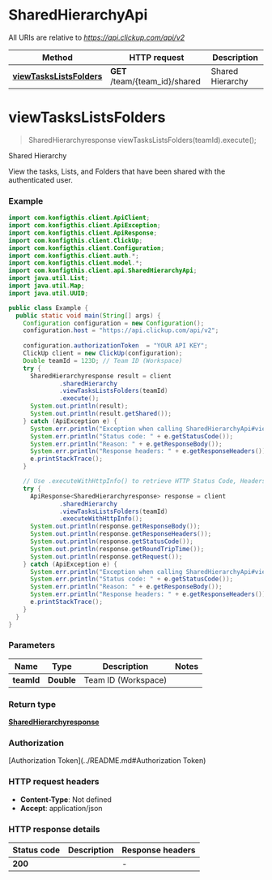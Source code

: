 # SharedHierarchyApi

All URIs are relative to *https://api.clickup.com/api/v2*

| Method | HTTP request | Description |
|------------- | ------------- | -------------|
| [**viewTasksListsFolders**](SharedHierarchyApi.md#viewTasksListsFolders) | **GET** /team/{team_id}/shared | Shared Hierarchy |


<a name="viewTasksListsFolders"></a>
# **viewTasksListsFolders**
> SharedHierarchyresponse viewTasksListsFolders(teamId).execute();

Shared Hierarchy

View the tasks, Lists, and Folders that have been shared with the authenticated user.

### Example
```java
import com.konfigthis.client.ApiClient;
import com.konfigthis.client.ApiException;
import com.konfigthis.client.ApiResponse;
import com.konfigthis.client.ClickUp;
import com.konfigthis.client.Configuration;
import com.konfigthis.client.auth.*;
import com.konfigthis.client.model.*;
import com.konfigthis.client.api.SharedHierarchyApi;
import java.util.List;
import java.util.Map;
import java.util.UUID;

public class Example {
  public static void main(String[] args) {
    Configuration configuration = new Configuration();
    configuration.host = "https://api.clickup.com/api/v2";
    
    configuration.authorizationToken  = "YOUR API KEY";
    ClickUp client = new ClickUp(configuration);
    Double teamId = 123D; // Team ID (Workspace)
    try {
      SharedHierarchyresponse result = client
              .sharedHierarchy
              .viewTasksListsFolders(teamId)
              .execute();
      System.out.println(result);
      System.out.println(result.getShared());
    } catch (ApiException e) {
      System.err.println("Exception when calling SharedHierarchyApi#viewTasksListsFolders");
      System.err.println("Status code: " + e.getStatusCode());
      System.err.println("Reason: " + e.getResponseBody());
      System.err.println("Response headers: " + e.getResponseHeaders());
      e.printStackTrace();
    }

    // Use .executeWithHttpInfo() to retrieve HTTP Status Code, Headers and Request
    try {
      ApiResponse<SharedHierarchyresponse> response = client
              .sharedHierarchy
              .viewTasksListsFolders(teamId)
              .executeWithHttpInfo();
      System.out.println(response.getResponseBody());
      System.out.println(response.getResponseHeaders());
      System.out.println(response.getStatusCode());
      System.out.println(response.getRoundTripTime());
      System.out.println(response.getRequest());
    } catch (ApiException e) {
      System.err.println("Exception when calling SharedHierarchyApi#viewTasksListsFolders");
      System.err.println("Status code: " + e.getStatusCode());
      System.err.println("Reason: " + e.getResponseBody());
      System.err.println("Response headers: " + e.getResponseHeaders());
      e.printStackTrace();
    }
  }
}

```

### Parameters

| Name | Type | Description  | Notes |
|------------- | ------------- | ------------- | -------------|
| **teamId** | **Double**| Team ID (Workspace) | |

### Return type

[**SharedHierarchyresponse**](SharedHierarchyresponse.md)

### Authorization

[Authorization Token](../README.md#Authorization Token)

### HTTP request headers

 - **Content-Type**: Not defined
 - **Accept**: application/json

### HTTP response details
| Status code | Description | Response headers |
|-------------|-------------|------------------|
| **200** |  |  -  |


